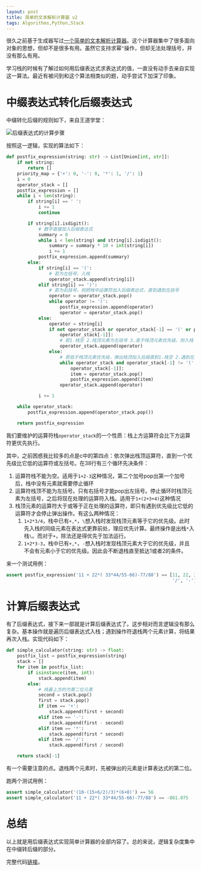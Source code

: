 ```yaml
---
layout: post
title: 简单的文本解析计算器 v2
tags: Algorithms,Python,Stack
---
```


很久之前基于生成器写过[一个简单的文本解析计算器](https://motor-taxi-master-rider.github.io/yi-ge-jian-dan-de-wen-ben-jie-xi-ji-suan-qi.html)。这个计算器集中了很多面向对象的思想，但却不是很多有用。虽然它支持求幂`^`操作，但却无法处理括号，并没有那么有用。

学习栈的时候有了解过如何用后缀表达式求表达式的值，一直没有动手去亲自实现这一算法。最近有被问到和这个算法相类似的题，动手尝试下加深了印象。

# 中缀表达式转化后缀表达式

中缀转化后缀的规则如下，来自王道学堂：

![后缀表达式的计算步骤](https://motor-taxi-master-rider.github.io/assets/img/postfix_expression.png)

按照这一逻辑，实现的算法如下：

```python
def postfix_expression(string: str) -> List[Union[int, str]]:
    if not string:
        return []
    priority_map = {'+': 0, '-': 0, '*': 1, '/': 1}
    i = 0
    operator_stack = []
    postfix_expression = []
    while i < len(string):
        if string[i] == ' ':
            i += 1
            continue

        if string[i].isdigit():
            # 数字直接加入后缀表达式
            summary = 0
            while i < len(string) and string[i].isdigit():
                summary = summary * 10 + int(string[i])
                i += 1
            postfix_expression.append(summary)
        else:
            if string[i] == '(':
                # 若为左括号，入栈
                operator_stack.append(string[i])
            elif string[i] == ')':
                # 若为右括号，则把栈中运算符加入后缀表达式，直到遇到左括号
                operator = operator_stack.pop()
                while operator != '(':
                    postfix_expression.append(operator)
                    operator = operator_stack.pop()
            else:
                operator = string[i]
                if not operator_stack or operator_stack[-1] == '(' or priority_map[operator] > priority_map[
                    operator_stack[-1]]:
                    # 若1.栈空 2.栈顶元素为左括号 3.高于栈顶元素优先级，则入栈
                    operator_stack.append(operator)
                else:
                    # 若低于栈顶元素优先级，弹出栈顶加入后缀直到1.栈空 2.遇到左括号 3.遇到优先级比它低的运算符(乘和除，加和减之间的前后顺序)
                    while operator_stack and operator_stack[-1] != '(' and priority_map[operator] <= priority_map[
                        operator_stack[-1]]:
                        item = operator_stack.pop()
                        postfix_expression.append(item)
                    operator_stack.append(operator)

            i += 1

    while operator_stack:
        postfix_expression.append(operator_stack.pop())

    return postfix_expression
```

我们要维护的运算符栈`operator_stack`的一个性质：栈上方运算符会比下方运算符更优先执行。

其中，之前困惑我比较多的点是c中的第四点：依次弹出栈顶运算符，直到一个优先级比它低的运算符或左括号。在38行有三个循环先决条件：

1. 运算符栈不能为空。适用于`1+2-3`这种情况，第二个加号pop出第一个加号后，栈中没有元素就需要停止循环
2. 运算符栈顶不能为左括号。只有右括号才能pop出左括号。停止循环时栈顶元素为左括号，之后将现在处理的运算符入栈。适用于`1+(2+3+4)`这种情况
3. 栈顶元素的运算符大于或等于正在处理的运算符，即只有遇到优先级比它低的运算符才会停止弹出操作。有这么两种情况：
   1. `1+2*3/4`，栈中已有`+,*`，`\`想入栈时发现栈顶元素等于它的优先级。此时先入栈的同级元素在表达式更靠前处，理应优先计算。最终操作是出栈`*`入栈`\`。而对于`+`，除法还是得优先于加法运行。
   2. `1+2*3-3`，栈中已有`+,*`，`-`想入栈时发现栈顶元素大于它的优先级，并且不会有元素小于它的优先级。因此会不断退栈直至抵达1或者2的条件。



来一个测试用例：

```python
assert postfix_expression('11 + 22*( 33*44/55-66)-77/88') == [11, 22, 33, 44, '*', 55, '/', 66, '-', '*', '+', 77, 88,
                                                              '/', '-']
```



# 计算后缀表达式

有了后缀表达式，接下来一部就是计算后缀表达式了。这步相对而言逻辑没有那么复杂。基本操作就是遍历后缀表达式入栈；遇到操作符退栈两个元素计算，将结果再次入栈。实现代码如下：

```python
def simple_calculator(string: str) -> float:
    postfix_list = postfix_expression(string)
    stack = []
    for item in postfix_list:
        if isinstance(item, int):
            stack.append(item)
        else:
            # 栈最上方的为第二位元素
            second = stack.pop()
            first = stack.pop()
            if item == '+':
                stack.append(first + second)
            elif item == '-':
                stack.append(first - second)
            elif item == '*':
                stack.append(first * second)
            elif item == '/':
                stack.append(first / second)

    return stack[-1]
```

有一个需要注意的点。退栈两个元素时，先被弹出的元素是计算表达式的第二位。

跑两个测试用例：

```python
assert simple_calculator('(10-(15+6/2)/3)*(6+8)') == 56
assert simple_calculator('11 + 22*( 33*44/55-66)-77/88') == -861.075
```



# 总结

以上就是用后缀表达式实现简单计算器的全部内容了。总的来说，逻辑复杂度集中在中缀转后缀的部分。

完整代码[链接](https://github.com/Motor-taxi-master-rider/Python/blob/master/Script/simple_calculator.py)。



